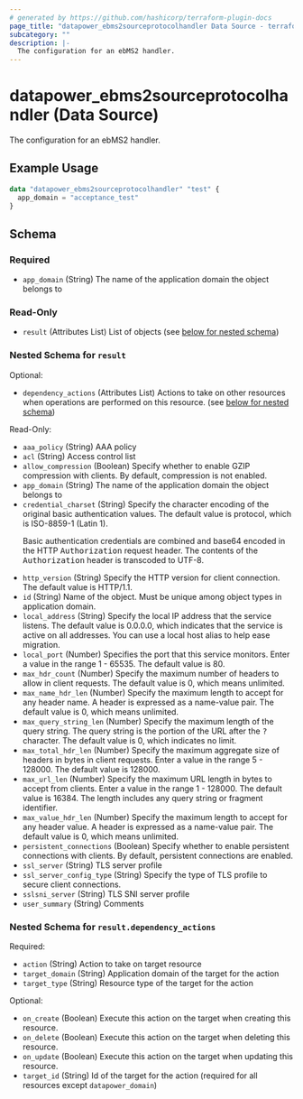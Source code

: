 ```yaml
---
# generated by https://github.com/hashicorp/terraform-plugin-docs
page_title: "datapower_ebms2sourceprotocolhandler Data Source - terraform-provider-datapower"
subcategory: ""
description: |-
  The configuration for an ebMS2 handler.
---
```


# datapower_ebms2sourceprotocolhandler (Data Source)

The configuration for an ebMS2 handler.

## Example Usage

```terraform
data "datapower_ebms2sourceprotocolhandler" "test" {
  app_domain = "acceptance_test"
}
```

<!-- schema generated by tfplugindocs -->
## Schema

### Required

- `app_domain` (String) The name of the application domain the object belongs to

### Read-Only

- `result` (Attributes List) List of objects (see [below for nested schema](#nestedatt--result))

<a id="nestedatt--result"></a>
### Nested Schema for `result`

Optional:

- `dependency_actions` (Attributes List) Actions to take on other resources when operations are performed on this resource. (see [below for nested schema](#nestedatt--result--dependency_actions))

Read-Only:

- `aaa_policy` (String) AAA policy
- `acl` (String) Access control list
- `allow_compression` (Boolean) Specify whether to enable GZIP compression with clients. By default, compression is not enabled.
- `app_domain` (String) The name of the application domain the object belongs to
- `credential_charset` (String) Specify the character encoding of the original basic authentication values. The default value is protocol, which is ISO-8859-1 (Latin 1). <p>Basic authentication credentials are combined and base64 encoded in the HTTP <tt>Authorization</tt> request header. The contents of the <tt>Authorization</tt> header is transcoded to UTF-8.</p>
- `http_version` (String) Specify the HTTP version for client connection. The default value is HTTP/1.1.
- `id` (String) Name of the object. Must be unique among object types in application domain.
- `local_address` (String) Specify the local IP address that the service listens. The default value is 0.0.0.0, which indicates that the service is active on all addresses. You can use a local host alias to help ease migration.
- `local_port` (Number) Specifies the port that this service monitors. Enter a value in the range 1 - 65535. The default value is 80.
- `max_hdr_count` (Number) Specify the maximum number of headers to allow in client requests. The default value is 0, which means unlimited.
- `max_name_hdr_len` (Number) Specify the maximum length to accept for any header name. A header is expressed as a name-value pair. The default value is 0, which means unlimited.
- `max_query_string_len` (Number) Specify the maximum length of the query string. The query string is the portion of the URL after the <tt>?</tt> character. The default value is 0, which indicates no limit.
- `max_total_hdr_len` (Number) Specify the maximum aggregate size of headers in bytes in client requests. Enter a value in the range 5 - 128000. The default value is 128000.
- `max_url_len` (Number) Specify the maximum URL length in bytes to accept from clients. Enter a value in the range 1 - 128000. The default value is 16384. The length includes any query string or fragment identifier.
- `max_value_hdr_len` (Number) Specify the maximum length to accept for any header value. A header is expressed as a name-value pair. The default value is 0, which means unlimited.
- `persistent_connections` (Boolean) Specify whether to enable persistent connections with clients. By default, persistent connections are enabled.
- `ssl_server` (String) TLS server profile
- `ssl_server_config_type` (String) Specify the type of TLS profile to secure client connections.
- `sslsni_server` (String) TLS SNI server profile
- `user_summary` (String) Comments

<a id="nestedatt--result--dependency_actions"></a>
### Nested Schema for `result.dependency_actions`

Required:

- `action` (String) Action to take on target resource
- `target_domain` (String) Application domain of the target for the action
- `target_type` (String) Resource type of the target for the action

Optional:

- `on_create` (Boolean) Execute this action on the target when creating this resource.
- `on_delete` (Boolean) Execute this action on the target when deleting this resource.
- `on_update` (Boolean) Execute this action on the target when updating this resource.
- `target_id` (String) Id of the target for the action (required for all resources except `datapower_domain`)

